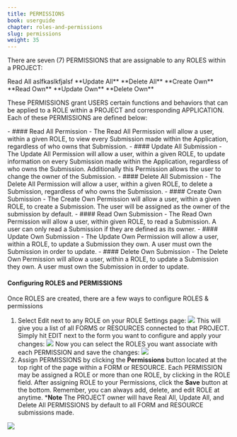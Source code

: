 ```yaml
---
title: PERMISSIONS
book: userguide
chapter: roles-and-permissions
slug: permissions
weight: 35
---
```


<p>There are seven (7) PERMISSIONS that are assignable to any ROLES within a PROJECT: </p>
  Read All aslfkaslkfjalsf
  **Update All**
  **Delete All**
  **Create Own**
  **Read Own**
  **Update Own**
  **Delete Own**
<p>These PERMISSIONS grant USERS certain functions and behaviors that can be applied to a ROLE within a PROJECT and corresponding APPLICATION.  Each of these PERMISSIONS are defined below:</p>
- #### Read All Permission
    - The Read All Permission will allow a user, within a given ROLE, to view every Submission made within the Application, regardless of who owns that Submission.
- #### Update All Submission
   - The Update All Permission will allow a user, within a given ROLE, to update information on every Submission made within the Application, regardless of who owns the Submission. Additionally this Permission allows the user to change the owner of the Submission.
- #### Delete All Submission
   - The Delete All Permission will allow a user, within a given ROLE, to delete a Submission, regardless of who owns the Submission.
- #### Create Own Submission
   - The Create Own Permission will allow a user, within a  given ROLE, to create a Submission. The user will be assigned as the owner of the submission by default.
- #### Read Own Submission
   - The Read Own Permission will allow a user, within given ROLE, to read a Submission. A user can only read a Submission if they are defined as its owner.
- #### Update Own Submission
   - The Update Own Permission will allow a user, within a ROLE, to update a Submission they own. A user must own the Submission in order to update.
- #### Delete Own Submission
   - The Delete Own Permission will allow a user, within a ROLE, to update a Submission they own. A user must own the Submission in order to update.
   
#### Configuring ROLES and PERMISSIONS
Once ROLES are created, there are a few ways to configure ROLES & permissions

1. Select Edit next to any ROLE on your ROLE Settings page:
![](https://cloud.githubusercontent.com/assets/13321142/9176965/5741d0e6-3f5c-11e5-9635-4156c7c2e59f.png)
This will give you a list of all FORMS or RESOURCES connected to that        PROJECT.  Simply hit EDIT next to the form you want to configure and apply    your changes:
![](https://cloud.githubusercontent.com/assets/13321142/9176969/5e2c57d2-3f5c-11e5-8aff-0a125d75a3fc.png)
Now you can select the ROLES you want associate with each PERMISSION and save the changes:
![](https://cloud.githubusercontent.com/assets/13321142/9176970/641b293e-3f5c-11e5-997d-186deead874e.png)
2. Assign PERMISSIONS by clicking the **Permissions** button located at the top right of the page within a FORM or RESOURCE. Each PERMISSION may be assigned a ROLE or more than one ROLE, by clicking in the ROLE field. After assigning ROLE to your Permissions, click the **Save** button at the bottom. Remember, you can always add, delete, and edit ROLE at anytime.
***Note** The PROJECT owner will have Real All, Update All, and Delete All PERMISSIONS by default to all FORM and RESOURCE submissions made.

![](https://cloud.githubusercontent.com/assets/13321142/9182996/ad4245fc-3f7a-11e5-9cb2-507c742e8037.png)
    
